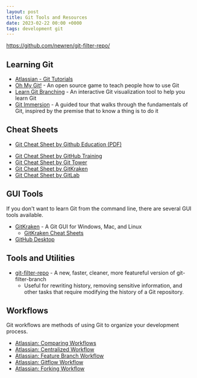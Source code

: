 ```yaml
---
layout: post
title: Git Tools and Resources
date: 2023-02-22 00:00 +0000
tags: development git
---
```


https://github.com/newren/git-filter-repo/

## Learning Git
- [Atlassian - Git Tutorials](https://www.atlassian.com/git/tutorials)
- [Oh My Git!](https://ohmygit.org/) - An open source game to teach people how to use Git
- [Learn Git Branching](https://learngitbranching.js.org/) - An interactive Git visualization tool to help you learn Git
- [Git Immersion](http://gitimmersion.com/) - A guided tour that walks through the fundamentals of Git, inspired by the premise that to know a thing is to do it

## Cheat Sheets
- [Git Cheat Sheet by Github Education (PDF)](https://education.github.com/git-cheat-sheet-education.pdf)
<!--- [Git Cheat Sheet by Atlassian](https://www.atlassian.com/git/tutorials/atlassian-git-cheatsheet) -->
- [Git Cheat Sheet by GitHub Training](https://training.github.com/downloads/github-git-cheat-sheet/)
- [Git Cheat Sheet by Git Tower](https://www.git-tower.com/blog/git-cheat-sheet/)
- [Git Cheat Sheet by GitKraken](https://www.gitkraken.com/git-client-cheat-sheet)
- [Git Cheat Sheet by GitLab](https://about.gitlab.com/images/press/git-cheat-sheet.pdf)

## GUI Tools
If you don't want to learn Git from the command line, there are several GUI tools available.
- [GitKraken](https://www.gitkraken.com/) - A Git GUI for Windows, Mac, and Linux
    - [GitKraken Cheat Sheets](https://www.gitkraken.com/pdfs)
- [GitHub Desktop](https://desktop.github.com/)

## Tools and Utilities
- [git-filter-repo](https://github.com/newren/git-filter-repo/) - A new, faster, cleaner, more featureful version of git-filter-branch
    - Useful for rewriting history, removing sensitive information, and other tasks that require modifying the history of a Git repository.

## Workflows
Git workflows are methods of using Git to organize your development process.

- [Atlassian: Comparing Workflows](https://www.atlassian.com/git/tutorials/comparing-workflows)
- [Atlassian: Centralized Workflow](https://www.atlassian.com/git/tutorials/comparing-workflows/centralized-workflow)
- [Atlassian: Feature Branch Workflow](https://www.atlassian.com/git/tutorials/comparing-workflows/feature-branch-workflow)
- [Atlassian: Gitflow Workflow](https://www.atlassian.com/git/tutorials/comparing-workflows/gitflow-workflow)
- [Atlassian: Forking Workflow](https://www.atlassian.com/git/tutorials/comparing-workflows/forking-workflow)
